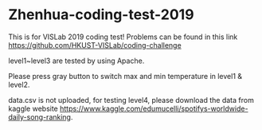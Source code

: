 # Zhenhua-coding-test-2019
This is for VISLab 2019 coding test! Problems can be found in this link https://github.com/HKUST-VISLab/coding-challenge

level1~level3 are tested by using Apache. 

Please press gray button to switch max and min temperature in level1 & level2.

data.csv is not uploaded, for testing level4, please download the data from kaggle website https://www.kaggle.com/edumucelli/spotifys-worldwide-daily-song-ranking.
